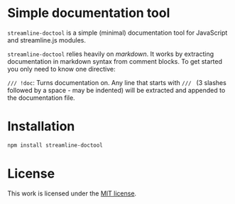 # Simple documentation tool

`streamline-doctool` is a simple (minimal) documentation tool for JavaScript and streamline.js modules.

`streamline-doctool` relies heavily on _markdown_. It works by extracting documentation in markdown syntax from comment blocks. To get started you only need to know one directive:

`/// !doc`: Turns documentation on. Any line that starts with `/// ` (3 slashes followed by a space - may be indented) will be extracted and appended to the documentation file.

# Installation

``` sh
npm install streamline-doctool
```

# License

This work is licensed under the [MIT license](http://en.wikipedia.org/wiki/MIT_License).
